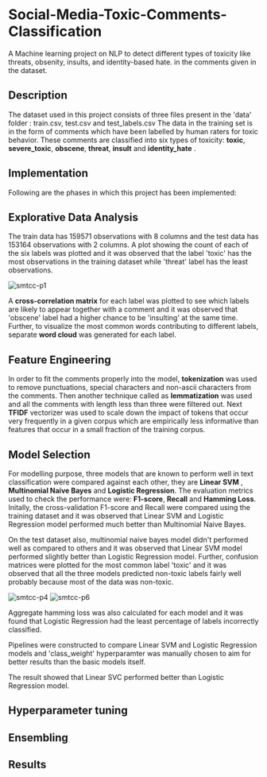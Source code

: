 # Social-Media-Toxic-Comments-Classification
A Machine learning project on NLP to detect different types of toxicity like threats, obsenity, insults, and identity-based hate. in the comments given in the dataset.

## Description
The dataset used in this project consists of three files present in the 'data' folder : train.csv, test.csv and test_labels.csv
The data in the training set is in the form of comments which have been labelled by human raters for toxic behavior. These comments are classified into six types of toxicity: **toxic**, **severe_toxic**, **obscene**, **threat**, **insult** and **identity_hate** .

## Implementation

Following are the phases in which this project has been implemented:

## Explorative Data Analysis

The train data has 159571 observations with 8 columns and the test data has 153164 observations with 2 columns. A plot showing the count of each of the six labels was plotted and it was observed that the label 'toxic' has the most observations in the training dataset while 'threat' label has the least observations.

![smtcc-p1](https://user-images.githubusercontent.com/104520126/166691347-d289bf6c-5463-4f33-ae57-afa787c464b3.jpg)
 
 A **cross-correlation matrix** for each label was plotted to see which labels are likely to appear together with a comment and it was observed that 'obscene' label had a higher chance to be 'insulting' at the same time.
Further, to visualize the most common words contributing to different labels, separate **word cloud** was generated for each label.

## Feature Engineering

In order to fit the comments properly into the model, **tokenization** was used to remove punctuations, special characters and non-ascii characters from the comments. Then  another technique called as **lemmatization** was used and all the comments with length less than three were filtered out. Next **TFIDF** vectorizer was used to scale down the impact of tokens that occur very frequently in a given corpus which are empirically less informative than features that occur in a small fraction of the training corpus.

## Model Selection

For modelling purpose, three models that are known to perform well in text classification were compared against each other, they are **Linear SVM** , **Multinomial Naive Bayes** and **Logistic Regression**. The evaluation metrics used to check the performance were: **F1-score**, **Recall** and **Hamming Loss**.
Initally, the cross-validation F1-score and Recall were compared using the training dataset and it was observed that Linear SVM and Logistic Regression model performed much better than Multinomial Naive Bayes.

On the test dataset also, multinomial naive bayes model didn't performed well as compared to others and it was observed that Linear SVM model performed slightly better than Logistic Regression model. Further, confusion matrices were plotted for the most common label 'toxic' and it was observed that all the three models predicted non-toxic labels fairly well probably because most of the data was non-toxic.

![smtcc-p4](https://user-images.githubusercontent.com/104520126/166706575-504758b6-faac-4a30-92ab-46fb437a558c.jpg)
![smtcc-p6](https://user-images.githubusercontent.com/104520126/166706595-30c1d57e-c543-4686-ad4d-55ee51481d25.jpg)

Aggregate hamming loss was also calculated for each model and it was found that Logistic Regression had the least percentage of labels incorrectly classified.

Pipelines were constructed to compare Linear SVM and Logistic Regression models and 'class_weight' hyperparamter was manually chosen to aim for better results than the basic models itself.



The result showed that Linear SVC performed better than Logistic Regression model. 

## Hyperparameter tuning



## Ensembling

## Results
